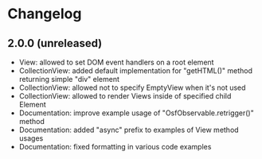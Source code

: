 # Changelog

## 2.0.0 (unreleased)

- View: allowed to set DOM event handlers on a root element
- CollectionView: added default implementation for "getHTML()" method returning simple "div" element
- CollectionView: allowed not to specify EmptyView when it's not used
- CollectionView: allowed to render Views inside of specified child Element
- Documentation: improve example usage of "OsfObservable.retrigger()" method
- Documentation: added "async" prefix to examples of View method usages
- Documentation: fixed formatting in various code examples
